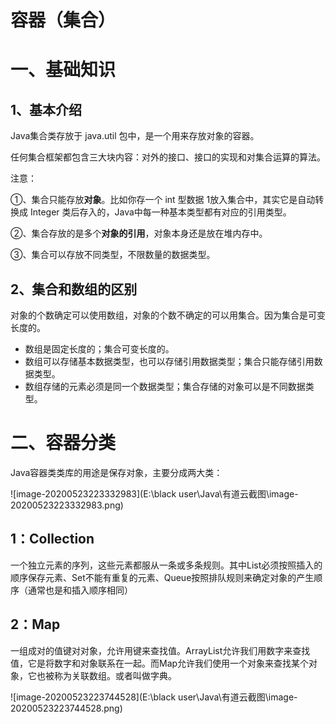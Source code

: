 # 容器（集合）

# 一、基础知识

## 1、基本介绍

Java集合类存放于 java.util 包中，是一个用来存放对象的容器。

任何集合框架都包含三大块内容：对外的接口、接口的实现和对集合运算的算法。

注意：

①、集合只能存放**对象**。比如你存一个 int 型数据 1放入集合中，其实它是自动转换成 Integer 类后存入的，Java中每一种基本类型都有对应的引用类型。

②、集合存放的是多个**对象的引用**，对象本身还是放在堆内存中。

③、集合可以存放不同类型，不限数量的数据类型。

## 2、集合和数组的区别

对象的个数确定可以使用数组，对象的个数不确定的可以用集合。因为集合是可变长度的。

- 数组是固定长度的；集合可变长度的。
- 数组可以存储基本数据类型，也可以存储引用数据类型；集合只能存储引用数据类型。
- 数组存储的元素必须是同一个数据类型；集合存储的对象可以是不同数据类型。







# 二、容器分类

Java容器类类库的用途是保存对象，主要分成两大类：



![image-20200523223332983](E:\black user\Java\有道云截图\image-20200523223332983.png)



## 1：Collection

一个独立元素的序列，这些元素都服从一条或多条规则。其中List必须按照插入的顺序保存元素、Set不能有重复的元素、Queue按照排队规则来确定对象的产生顺序（通常也是和插入顺序相同）

## 2：Map

一组成对的值键对对象，允许用键来查找值。ArrayList允许我们用数字来查找值，它是将数字和对象联系在一起。而Map允许我们使用一个对象来查找某个对象，它也被称为关联数组。或者叫做字典。



![image-20200523223744528](E:\black user\Java\有道云截图\image-20200523223744528.png)